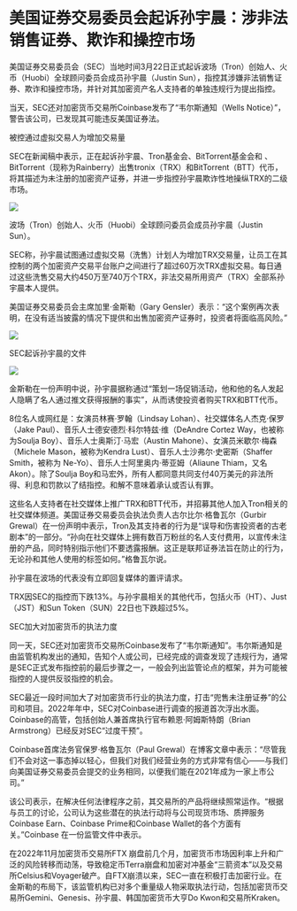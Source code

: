 # 美国证券交易委员会起诉孙宇晨：涉非法销售证券、欺诈和操控市场

美国证券交易委员会（SEC）当地时间3月22日正式起诉波场（Tron）创始人、火币（Huobi）全球顾问委员会成员孙宇晨（Justin
Sun），指控其涉嫌非法销售证券、欺诈和操控市场，并针对其加密资产名人支持者的单独违规行为提出指控。

当天，SEC还对加密货币交易所Coinbase发布了“韦尔斯通知（Wells Notice）”，警告该公司，已发现其可能违反美国证券法。

被控通过虚拟交易人为增加交易量

SEC在新闻稿中表示，正在起诉孙宇晨、Tron基金会、BitTorrent基金会和
、BitTorrent（现称为Rainberry）出售tronix（TRX）和BitTorrent（BTT）代币，将其描述为未注册的加密资产证券，并进一步指控孙宇晨欺诈性地操纵TRX的二级市场。

![](https://inews.gtimg.com/om_bt/O6-dSGo-A7A9698nWCrsKA2Yp36N6ZwdH6QJGKperxUqEAA/1000)

波场（Tron）创始人、火币（Huobi）全球顾问委员会成员孙宇晨（Justin Sun）。

SEC称，孙宇晨试图通过虚拟交易（洗售）计划人为增加TRX交易量，让员工在其控制的两个加密资产交易平台账户之间进行了超过60万次TRX虚拟交易。每日通过这些洗售交易大约450万至740万个TRX，非法交易所用资产（TRX）全部系孙宇晨本人提供。

美国证券交易委员会主席加里·金斯勒（Gary
Gensler）表示：“这个案例再次表明，在没有适当披露的情况下提供和出售加密资产证券时，投资者将面临高风险。”

![](https://inews.gtimg.com/om_bt/Ono_Tyk5fuCH1uKrvvtiecG02vBiWaOxAeVGT4unD8NfoAA/1000)

SEC起诉孙宇晨的文件

![](https://inews.gtimg.com/om_bt/OKqNwmDmLzggUZ8O_U_E731GnlZkosHEJYZMTsF5-RywkAA/1000)

金斯勒在一份声明中说，孙宇晨据称通过“策划一场促销活动，他和他的名人发起人隐瞒了名人通过推文获得报酬的事实”，从而诱使投资者购买TRX和BTT代币。

8位名人或网红是：女演员林赛·罗翰（Lindsay Lohan）、社交媒体名人杰克·保罗（Jake
Paul）、音乐人士德安德烈·科尔特兹·维（DeAndre Cortez Way，也被称为Soulja Boy）、音乐人士奥斯汀·马宏（Austin
Mahone）、女演员米歇尔·梅森（Michele Mason，被称为Kendra Lust）、音乐人士沙弗尔·史密斯（Shaffer Smith，被称为
Ne-Yo）、音乐人士阿里奥内·蒂亚姆（Aliaune Thiam，又名Akon）。除了Soulja
Boy和马宏外，所有人都同意共同支付40万美元的非法所得、利息和罚款以了结指控。和解不意味着承认或否认有罪。

这些名人支持者在社交媒体上推广TRX和BTT代币，并招募其他人加入Tron相关的社交媒体频道。美国证券交易委员会执法负责人古尔比尔·格鲁瓦尔（Gurbir
Grewal）在一份声明中表示，Tron及其支持者的行为是“误导和伤害投资者的古老剧本”的一部分。“孙向在社交媒体上拥有数百万粉丝的名人支付费用，以宣传未注册的产品，同时特别指示他们不要透露报酬。这正是联邦证券法旨在防止的行为，无论孙和其他人使用的标签如何。”格鲁瓦尔说。

孙宇晨在波场的代表没有立即回复媒体的置评请求。

TRX因SEC的指控而下跌13%。与孙宇晨相关的其他代币，包括火币（HT）、Just（JST）和Sun Token（SUN）22日也下跌超过5%。

SEC加大对加密货币的执法力度

同一天，SEC还对加密货币交易所Coinbase发布了“韦尔斯通知”。韦尔斯通知是由监管机构发出的通知，告知个人或公司，已经完成的调查发现了违规行为，通常是SEC正式发布指控前的最后步骤之一，一般会列出监管论点的框架，并为可能被指控的人提供反驳指控的机会。

SEC最近一段时间加大了对加密货币行业的执法力度，打击“兜售未注册证券”的公司和项目。2022年年中，SEC对Coinbase进行调查的报道首次浮出水面。Coinbase的高管，包括创始人兼首席执行官布赖恩·阿姆斯特朗（Brian
Armstrong）已经反对SEC“过度干预”。

Coinbase首席法务官保罗·格鲁瓦尔（Paul
Grewal）在博客文章中表示：“尽管我们不会对这一事态掉以轻心，但我们对我们经营业务的方式非常有信心——与我们向美国证券交易委员会提交的业务相同，以便我们能在2021年成为一家上市公司。”

该公司表示，在解决任何法律程序之前，其交易所的产品将继续照常运作。“根据与员工的讨论，公司认为这些潜在的执法行动将与公司现货市场、质押服务Coinbase
Earn、Coinbase Prime和Coinbase Wallet的各个方面有关。”Coinbase 在一份监管文件中表示。

在2022年11月加密货币交易所FTX
崩盘前几个月，加密货币市场因利率上升和广泛的风险转移而动荡，导致稳定币Terra崩盘和加密对冲基金“三箭资本”以及交易所Celsius和Voyager破产。自FTX崩溃以来，SEC一直在积极打击加密行业。在金斯勒的布局下，该监管机构已对多个重量级人物采取执法行动，包括加密货币交易所Gemini、Genesis、孙宇晨、韩国加密货币大亨Do
Kwon和交易所Kraken。

